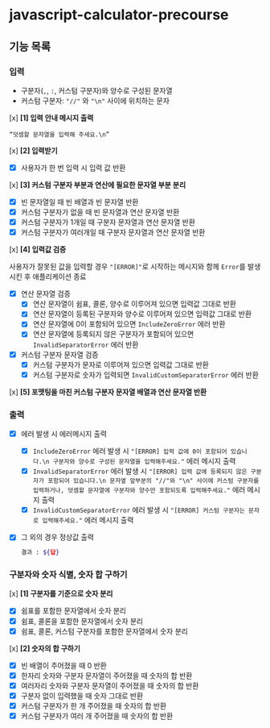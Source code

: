 # javascript-calculator-precourse

## 기능 목록

### 입력
- 구분자(`,`, `:`, 커스텀 구분자)와 양수로 구성된 문자열
- 커스텀 구분자: `"//"` 와 `"\n"` 사이에 위치하는 문자

[x] **[1] 입력 안내 메시지 출력**

`“덧셈할 문자열을 입력해 주세요.\n”`

[x] **[2] 입력받기**
- [x] 사용자가 한 번 입력 시 입력 값 반환

[x] **[3] 커스텀 구분자 부분과 연산에 필요한 문자열 부분 분리**
- [x] 빈 문자열일 때 빈 배열과 빈 문자열 반환
- [x] 커스텀 구분자가 없을 때 빈 문자열과 연산 문자열 반환
- [x] 커스텀 구분자가 1개일 때 구분자 문자열과 연산 문자열 반환
- [x] 커스텀 구분자가 여러개일 때 구분자 문자열과 연산 문자열 반환

[x] **[4] 입력값 검증**

사용자가 잘못된 값을 입력할 경우 `"[ERROR]"`로 시작하는 메시지와 함께 `Error`를 발생시킨 후 애플리케이션 종료

- [x] 연산 문자열 검증
    - [x] 연산 문자열이 쉼표, 콜론, 양수로 이루어져 있으면 입력값 그대로 반환
    - [x] 연산 문자열이 등록된 구분자와 양수로 이루어져 있으면 입력값 그대로 반환
    - [x] 연산 문자열에 0이 포함되어 있으면 `IncludeZeroError` 에러 반환
    - [x] 연산 문자열에 등록되지 않은 구분자가 포함되어 있으면 `InvalidSeparatorError` 에러 반환
- [x] 커스텀 구분자 문자열 검증
    - [x] 커스텀 구분자가 문자로 이루어져 있으면 입력값 그대로 반환
    - [x] 커스텀 구분자로 숫자가 입력되면 `InvalidCustomSeparatorError` 에러 반환

[x] **[5] 포맷팅을 마친 커스텀 구분자 문자열 배열과 연산 문자열 반환**

### 출력
- [x] 에러 발생 시 에러메시지 출력
    - [x] `IncludeZeroError` 에러 발생 시 `"[ERROR] 입력 값에 0이 포함되어 있습니다.\n 구분자와 양수로 구성된 문자열을 입력해주세요."` 에러 메시지 출력
    - [x] `InvalidSeparatorError` 에러 발생 시 `"[ERROR] 입력 값에 등록되지 않은 구분자가 포함되어 있습니다.\n 문자옆 앞부분의 "//"와 "\n" 사이에 커스텀 구분자를 입력하거나, 덧셈할 문자열에 구분자와 양수만 포함되도록 입력해주세요."` 에러 메시지 출력
    - [x] `InvalidCustomSeparatorError` 에러 발생 시 `"[ERROR] 커스텀 구분자는 문자로 입력해주세요."` 에러 메시지 출력
- [x] 그 외의 경우 정상값 출력

    ```bash
    결과 : ${답}
    ```

### 구분자와 숫자 식별, 숫자 합 구하기

[x] **[1] 구분자를 기준으로 숫자 분리**
- [x] 쉼표를 포함한 문자열에서 숫자 분리
- [x] 쉼표, 콜론을 포함한 문자열에서 숫자 분리
- [x] 쉼표, 콜론, 커스텀 구분자를 포함한 문자열에서 숫자 분리

[x] **[2] 숫자의 합 구하기**
- [x] 빈 배열이 주어졌을 때 0 반환
- [x] 한자리 숫자와 구분자 문자열이 주어졌을 때 숫자의 합 반환
- [x] 여러자리 숫자와 구분자 문자열이 주어졌을 때 숫자의 합 반환
- [x] 구분자 없이 입력했을 때 숫자 그대로 반환
- [x] 커스텀 구분자가 한 개 주어졌을 때 숫자의 합 반환
- [x] 커스텀 구분자가 여러 개 주어졌을 때 숫자의 합 반환